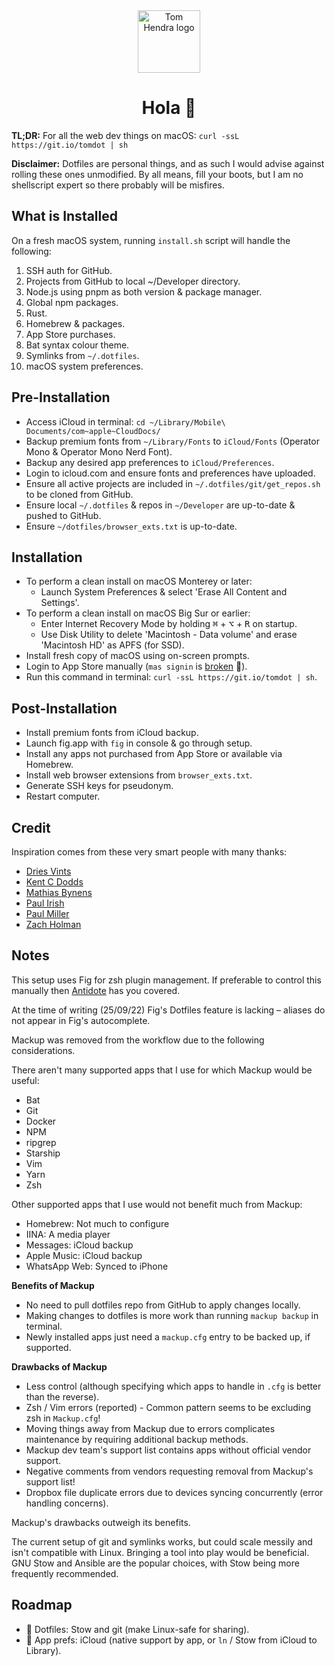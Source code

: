 <div align=center>
<img alt="Tom Hendra logo" src="https://res.cloudinary.com/tomhendra/image/upload/v1567091669/tomhendra-logo/tomhendra-logo-round-1024.png" width="100" />
<h1>Hola 👋</h1>
</div>

**TL;DR:** For all the web dev things on macOS: `curl -ssL https://git.io/tomdot | sh`

**Disclaimer:** Dotfiles are personal things, and as such I would advise against rolling these ones unmodified. By all means, fill your boots, but I am no shellscript expert so there probably will be misfires. 

## What is Installed

On a fresh macOS system, running `install.sh` script will handle the following:

1. SSH auth for GitHub.
2. Projects from GitHub to local ~/Developer directory.
3. Node.js using pnpm as both version & package manager.
4. Global npm packages.
5. Rust.
6. Homebrew & packages.
7. App Store purchases.
8. Bat syntax colour theme.
9. Symlinks from `~/.dotfiles`.
10. macOS system preferences.

## Pre-Installation

- Access iCloud in terminal: `cd ~/Library/Mobile\ Documents/com~apple~CloudDocs/`
- Backup premium fonts from `~/Library/Fonts` to `iCloud/Fonts` (Operator Mono & Operator Mono Nerd Font).
- Backup any desired app preferences to `iCloud/Preferences`.
- Login to icloud.com and ensure fonts and preferences have uploaded.
- Ensure all active projects are included in `~/.dotfiles/git/get_repos.sh` to be cloned from GitHub.
- Ensure local `~/.dotfiles` & repos in `~/Developer` are up-to-date & pushed to GitHub.
- Ensure `~/dotfiles/browser_exts.txt` is up-to-date.

## Installation

- To perform a clean install on macOS Monterey or later: 
  - Launch System Preferences & select 'Erase All Content and Settings'.
- To perform a clean install on macOS Big Sur or earlier:
  - Enter Internet Recovery Mode by holding <kbd>⌘</kbd> + <kbd>⌥</kbd> + <kbd>R</kbd> on startup.
  - Use Disk Utility to delete 'Macintosh - Data volume' and erase 'Macintosh HD' as APFS (for SSD).
- Install fresh copy of macOS using on-screen prompts.
- Login to App Store manually (`mas signin` is [broken](https://github.com/mas-cli/mas/issues/164) 🤕).
- Run this command in terminal: `curl -ssL https://git.io/tomdot | sh`.

## Post-Installation

- Install premium fonts from iCloud backup.
- Launch fig.app with `fig` in console & go through setup.
- Install any apps not purchased from App Store or available via Homebrew.
- Install web browser extensions from `browser_exts.txt`.
- Generate SSH keys for pseudonym.
- Restart computer.

## Credit

Inspiration comes from these very smart people with many thanks:

- [Dries Vints](https://github.com/driesvints/dotfiles)
- [Kent C Dodds](https://github.com/kentcdodds/dotfiles)
- [Mathias Bynens](https://github.com/mathiasbynens/dotfiles)
- [Paul Irish](https://github.com/paulirish/dotfiles)
- [Paul Miller](https://github.com/paulmillr/dotfiles)
- [Zach Holman](https://github.com/holman/dotfiles)

## Notes
This setup uses Fig for zsh plugin management. If preferable to control this manually then [Antidote](https://getantidote.github.io) has you covered. 

At the time of writing (25/09/22) Fig's Dotfiles feature is lacking – aliases do not appear in Fig's autocomplete.

Mackup was removed from the workflow due to the following considerations. 

There aren't many supported apps that I use for which Mackup would be useful:

- Bat
- Git
- Docker
- NPM
- ripgrep
- Starship
- Vim
- Yarn
- Zsh

Other supported apps that I use would not benefit much from Mackup:

- Homebrew: Not much to configure
- IINA: A media player
- Messages: iCloud backup
- Apple Music: iCloud backup
- WhatsApp Web: Synced to iPhone

**Benefits of Mackup**

- No need to pull dotfiles repo from GitHub to apply changes locally.
- Making changes to dotfiles is more work than running `mackup backup` in terminal. 
- Newly installed apps just need a `mackup.cfg` entry to be backed up, if supported. 

**Drawbacks of Mackup**

- Less control (although specifying which apps to handle in `.cfg` is better than the reverse).
- Zsh / Vim errors (reported) - Common pattern seems to be excluding zsh in `Mackup.cfg`! 
- Moving things away from Mackup due to errors complicates maintenance by requiring additional backup methods.
- Mackup dev team's support list contains apps without official vendor support. 
- Negative comments from vendors requesting removal from Mackup's support list!
- Dropbox file duplicate errors due to devices syncing concurrently (error handling concerns).

Mackup's drawbacks outweigh its benefits. 

The current setup of git and symlinks works, but could scale messily and isn't compatible with Linux. Bringing a tool into play would be beneficial. GNU Stow and Ansible are the popular choices, with Stow being more frequently recommended. 

## Roadmap

- 📝 Dotfiles: Stow and git (make Linux-safe for sharing).
- 📝 App prefs: iCloud (native support by app, or `ln` / Stow from iCloud to Library).
